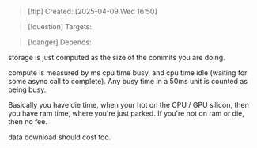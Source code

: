 
>[!tip] Created: [2025-04-09 Wed 16:50]

>[!question] Targets: 

>[!danger] Depends: 

storage is just computed as the size of the commits you are doing.

compute is measured by ms cpu time busy, and cpu time idle (waiting for some async call to complete).  Any busy time in a 50ms unit is counted as being busy.

Basically you have die time, when your hot on the CPU / GPU silicon, then you have ram time, where you're just parked.   If you're not on ram or die, then no fee.

data download should cost too.